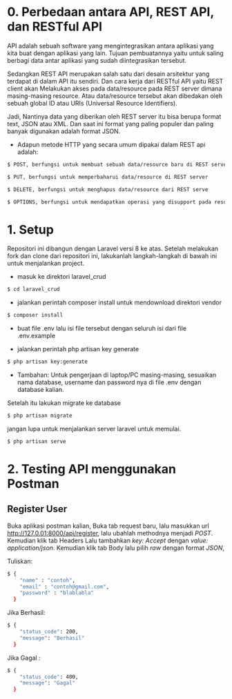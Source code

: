 # 0. Perbedaan antara API, REST API, dan RESTful API
API adalah sebuah software yang mengintegrasikan antara aplikasi yang kita buat dengan aplikasi yang lain. Tujuan pembuatannya yaitu untuk saling berbagi data antar aplikasi   yang sudah diintegrasikan tersebut.

Sedangkan REST API merupakan salah satu dari desain arsitektur yang terdapat di dalam API itu sendiri. Dan cara kerja dari RESTful API yaitu REST client akan Melakukan akses     pada data/resource pada REST server dimana masing-masing resource. Atau data/resource tersebut akan dibedakan oleh sebuah global ID atau URIs (Universal Resource Identifiers).

Jadi, Nantinya data yang diberikan oleh REST server itu bisa berupa format text, JSON atau XML. Dan saat ini format yang paling populer dan paling banyak digunakan adalah       format JSON.

* Adapun metode HTTP yang secara umum dipakai dalam REST api adalah:
```bash
$ POST, berfungsi untuk membuat sebuah data/resource baru di REST server
```
```bash
$ PUT, berfungsi untuk memperbaharui data/resource di REST server
```
```bash
$ DELETE, berfungsi untuk menghapus data/resource dari REST serve
```
```bash
$ OPTIONS, berfungsi untuk mendapatkan operasi yang disupport pada resource dari REST server.
```

# 1. Setup
Repositori ini dibangun dengan Laravel versi 8 ke atas. Setelah melakukan fork dan clone dari repositori ini, lakukanlah langkah-langkah di bawah ini untuk menjalankan project. 

* masuk ke direktori laravel_crud
```bash
$ cd laravel_crud
```
* jalankan perintah composer install untuk mendownload direktori vendor
```bash
$ composer install
```
* buat file .env lalu isi file tersebut dengan seluruh isi dari file .env.example

* jalankan perintah php artisan key generate
```bash
$ php artisan key:generate
```

* Tambahan: Untuk pengerjaan di laptop/PC masing-masing, sesuaikan nama database, username dan password nya di file .env dengan database kalian. 

Setelah itu lakukan migrate ke database
```bash
$ php artisan migrate
```

jangan lupa untuk menjalankan server laravel untuk memulai.
```bash
$ php artisan serve
```


# 2. Testing API menggunakan Postman

## Register User 
Buka aplikasi postman kalian, Buka tab request baru, lalu masukkan url http://127.0.01:8000/api/register, lalu ubahlah methodnya menjadi *POST*. Kemudian klik tab Headers Lalu tambahkan *key: Accept* dengan *value: application/json*. Kemudian klik tab Body lalu pilih *raw* dengan format *JSON*,

Tuliskan: 
```bash
$ {
    "name" : "contoh",
    "email" : "contoh@gmail.com",
    "password" : "blablabla"
  }
```
Jika Berhasil: 
```bash
$ {
    "status_code": 200,
    "message": "Berhasil"
  }
```
Jika Gagal :
```bash
$ {
    "status_code": 400,
    "message": "Gagal"
  }
```


